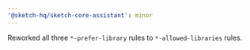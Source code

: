 ```yaml
---
'@sketch-hq/sketch-core-assistant': minor
---
```


Reworked all three `*-prefer-library` rules to `*-allowed-libraries` rules.
